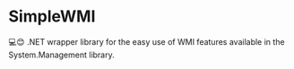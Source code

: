 # SimpleWMI
💻😊 .NET wrapper library for the easy use of WMI features available in the System.Management library.
